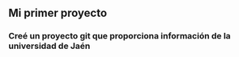## Mi primer proyecto
### Creé un proyecto git que proporciona información de la universidad de Jaén